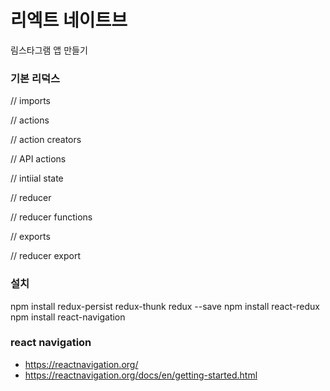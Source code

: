 # 리엑트 네이트브 
림스타그램 앱 만들기

### 기본 리덕스

// imports

// actions

// action creators

// API actions

// intiial state

// reducer

// reducer functions

// exports

// reducer export

### 설치

npm install redux-persist redux-thunk redux --save
npm install react-redux
npm install react-navigation

### react navigation 
- https://reactnavigation.org/
- https://reactnavigation.org/docs/en/getting-started.html




